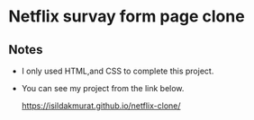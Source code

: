 # Netflix survay form page clone

## Notes

- I only used HTML,and CSS to complete this project.
- You can see my project from the link below.

    https://isildakmurat.github.io/netflix-clone/
